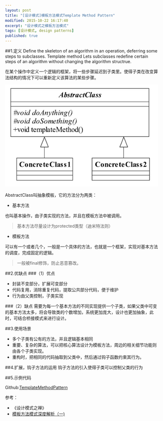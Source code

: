 ```yaml
---
layout: post
title: "[设计模式]模板方法模式Template Method Pattern"
modified: 2015-10-22 16:17:40
excerpt: "设计模式之模板方法模式"
tags: [设计模式, design patterns]
published: true
---
```


##1.定义
Define the skeleton of an algorithm in an operation, deferring some steps to subclasses. Template method Lets subclasses redefine certain steps of an algorithm without changing the algorithm structrue.

在某个操作中定义一个逻辑的框架，将一些步骤延迟到子类里。使得子类在改变算法结构的情况下可以重新定义该算法的某些步骤。

![通用类图](https://github.com/chiemy/JavaDesignPatterns/blob/master/TemplateMethodPattern/%E9%80%9A%E7%94%A8%E7%B1%BB%E5%9B%BE.png?raw=true)

AbstractClass叫抽象模板，它的方法分为两类：

- 基本方法

也叫基本操作，由子类实现的方法，并且在模板方法中被调用。

> 基本方法尽量设计为protected类型（迪米特法则）

- 模板方法

可以有一个或者几个，一般是一个具体的方法，也就是一个框架，实现对基本方法的调度，完成固定的逻辑。

> 一般被final修饰，防止恶意篡改。

##2.优缺点
###（1）优点

- 封装不变部分，扩展可变部分
- 代码复用，消除重复代码，提取公共部分代码，便于维护
- 行为由父类控制，子类实现

###（2）缺点
需要为每一个基本方法的不同实现提供一个子类，如果父类中可变的基本方法太多，将会导致类的个数增加，系统更加庞大，设计也更加抽象，此时，可结合桥接模式来进行设计。

##3.使用场景

- 多个子类有公有的方法，并且逻辑基本相同
- 重要、复杂的算法，可以把核心算法设计为模板方法，周边的相关细节功能则由各个子类实现。
- 重构时，把相同的代码抽取到父类中，然后通过钩子函数约束其行为。

##4.扩展，钩子方法的运用
钩子方法的引入使得子类可以控制父类的行为

##5.示例代码

Github:[TemplateMethodPattern](https://github.com/chiemy/JavaDesignPatterns/tree/master/TemplateMethodPattern)

参考：

- 《设计模式之禅》
- [模板方法模式深度解析（一)](http://blog.csdn.net/lovelion/article/details/8299794)
